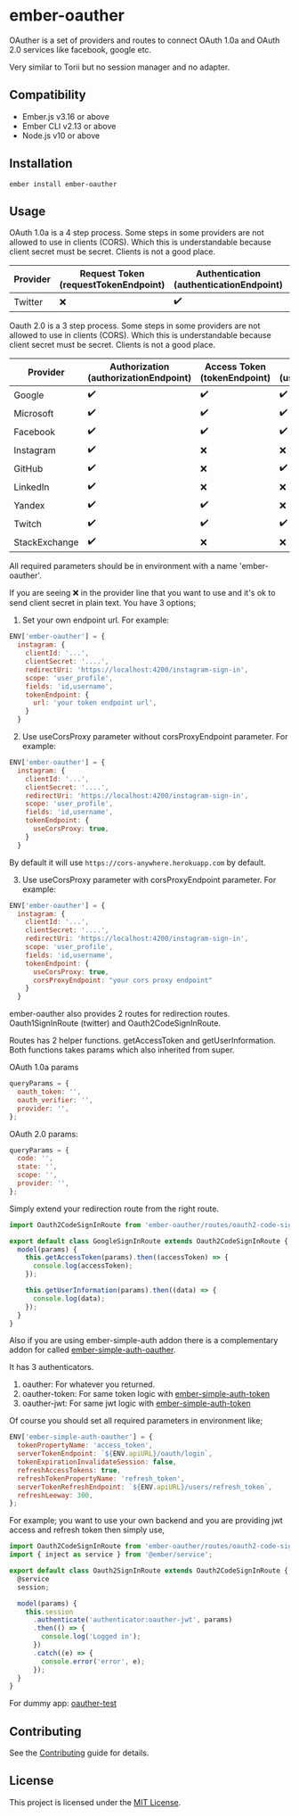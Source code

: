 # ember-oauther

OAuther is a set of providers and routes to connect OAuth 1.0a and OAuth 2.0 services like facebook, google etc.

Very similar to Torii but no session manager and no adapter.

## Compatibility

- Ember.js v3.16 or above
- Ember CLI v2.13 or above
- Node.js v10 or above

## Installation

```
ember install ember-oauther
```

## Usage

OAuth 1.0a is a 4 step process. Some steps in some providers are not allowed to use in clients (CORS).
Which this is understandable because client secret must be secret. Clients is not a good place.

| Provider | Request Token (requestTokenEndpoint) | Authentication (authenticationEndpoint) | Access Token(accessTokenEndpoint) | User Information (userInformationEndpoint) |
| -------- | ------------------------------------ | --------------------------------------- | --------------------------------- | ------------------------------------------ |
| Twitter  | :x:                                  | :heavy_check_mark:                      | :x:                               | :x:                                        |

Oauth 2.0 is a 3 step process. Some steps in some providers are not allowed to use in clients (CORS).
Which this is understandable because client secret must be secret. Clients is not a good place.

| Provider      | Authorization (authorizationEndpoint) | Access Token (tokenEndpoint) | User Information (userInformationEndpoint) |
| ------------- | ------------------------------------- | ---------------------------- | ------------------------------------------ |
| Google        | :heavy_check_mark:                    | :heavy_check_mark:           | :heavy_check_mark:                         |
| Microsoft     | :heavy_check_mark:                    | :heavy_check_mark:           | :heavy_check_mark:                         |
| Facebook      | :heavy_check_mark:                    | :heavy_check_mark:           | :heavy_check_mark:                         |
| Instagram     | :heavy_check_mark:                    | :x:                          | :x:                                        |
| GitHub        | :heavy_check_mark:                    | :x:                          | :heavy_check_mark:                         |
| LinkedIn      | :heavy_check_mark:                    | :x:                          | :x:                                        |
| Yandex        | :heavy_check_mark:                    | :heavy_check_mark:           | :x:                                        |
| Twitch        | :heavy_check_mark:                    | :heavy_check_mark:           | :heavy_check_mark:                         |
| StackExchange | :heavy_check_mark:                    | :x:                          | :x:                                        |

All required parameters should be in environment with a name 'ember-oauther'.

If you are seeing :x: in the provider line that you want to use and it's ok to send client secret in plain text.
You have 3 options;

1. Set your own endpoint url. For example:

```javascript
ENV['ember-oauther'] = {
  instagram: {
    clientId: '...',
    clientSecret: '....',
    redirectUri: 'https://localhost:4200/instagram-sign-in',
    scope: 'user_profile',
    fields: 'id,username',
    tokenEndpoint: {
      url: 'your token endpoint url',
    }
  }
```

2. Use useCorsProxy parameter without corsProxyEndpoint parameter. For example:

```javascript
ENV['ember-oauther'] = {
  instagram: {
    clientId: '...',
    clientSecret: '....',
    redirectUri: 'https://localhost:4200/instagram-sign-in',
    scope: 'user_profile',
    fields: 'id,username',
    tokenEndpoint: {
      useCorsProxy: true,
    }
  }
```

By default it will use `https://cors-anywhere.herokuapp.com` by default.

3. Use useCorsProxy parameter with corsProxyEndpoint parameter. For example:

```javascript
ENV['ember-oauther'] = {
  instagram: {
    clientId: '...',
    clientSecret: '....',
    redirectUri: 'https://localhost:4200/instagram-sign-in',
    scope: 'user_profile',
    fields: 'id,username',
    tokenEndpoint: {
      useCorsProxy: true,
      corsProxyEndpoint: "your cors proxy endpoint"
    }
  }
```

ember-oauther also provides 2 routes for redirection routes. Oauth1SignInRoute (twitter) and Oauth2CodeSignInRoute.

Routes has 2 helper functions. getAccessToken and getUserInformation. Both functions takes params which also inherited from super.

OAuth 1.0a params

```javascript
queryParams = {
  oauth_token: '',
  oauth_verifier: '',
  provider: '',
};
```

OAuth 2.0 params:

```javascript
queryParams = {
  code: '',
  state: '',
  scope: '',
  provider: '',
};
```

Simply extend your redirection route from the right route.

```javascript
import Oauth2CodeSignInRoute from 'ember-oauther/routes/oauth2-code-sign-in';

export default class GoogleSignInRoute extends Oauth2CodeSignInRoute {
  model(params) {
    this.getAccessToken(params).then((accessToken) => {
      console.log(accessToken);
    });

    this.getUserInformation(params).then((data) => {
      console.log(data);
    });
  }
}
```

Also if you are using ember-simple-auth addon there is a complementary addon for called [ember-simple-auth-oauther](https://github.com/sinankeskin/ember-simple-auth-oauther).

It has 3 authenticators.

1. oauther: For whatever you returned.
2. oauther-token: For same token logic with [ember-simple-auth-token](https://github.com/jpadilla/ember-simple-auth-token)
3. oauther-jwt: For same jwt logic with [ember-simple-auth-token](https://github.com/jpadilla/ember-simple-auth-token)

Of course you should set all required parameters in environment like;

```javascript
ENV['ember-simple-auth-oauther'] = {
  tokenPropertyName: 'access_token',
  serverTokenEndpoint: `${ENV.apiURL}/oauth/login`,
  tokenExpirationInvalidateSession: false,
  refreshAccessTokens: true,
  refreshTokenPropertyName: 'refresh_token',
  serverTokenRefreshEndpoint: `${ENV.apiURL}/users/refresh_token`,
  refreshLeeway: 300,
};
```

For example; you want to use your own backend and you are providing jwt access and refresh token then simply use,

```javascript
import Oauth2CodeSignInRoute from 'ember-oauther/routes/oauth2-code-sign-in';
import { inject as service } from '@ember/service';

export default class Oauth2SignInRoute extends Oauth2CodeSignInRoute {
  @service
  session;

  model(params) {
    this.session
      .authenticate('authenticator:oauther-jwt', params)
      .then(() => {
        console.log('Logged in');
      })
      .catch((e) => {
        console.error('error', e);
      });
  }
}
```

For dummy app: [oauther-test](https://github.com/sinankeskin/oauther-test)

## Contributing

See the [Contributing](CONTRIBUTING.md) guide for details.

## License

This project is licensed under the [MIT License](LICENSE.md).
